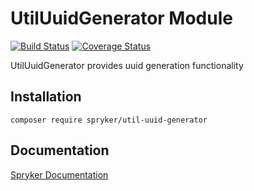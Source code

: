 # UtilUuidGenerator Module
[![Build Status](https://travis-ci.org/spryker/util-uuid-generator.svg)](https://travis-ci.org/spryker/util-uuid-generator)
[![Coverage Status](https://coveralls.io/repos/github/spryker/util-uuid-generator/badge.svg)](https://coveralls.io/github/spryker/util-uuid-generator)

UtilUuidGenerator provides uuid generation functionality

## Installation

```
composer require spryker/util-uuid-generator
```

## Documentation

[Spryker Documentation](https://academy.spryker.com/developing_with_spryker/module_guide/modules.html)
